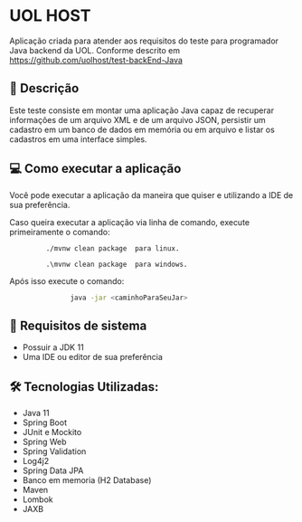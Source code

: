 # UOL HOST

Aplicação criada para atender aos requisitos do teste para programador Java backend da UOL. Conforme descrito em https://github.com/uolhost/test-backEnd-Java

## 📑 Descrição
Este teste consiste em montar uma aplicação Java capaz de recuperar informações de um arquivo XML e de um arquivo JSON, persistir um cadastro em um banco de dados em memória ou em arquivo e listar os cadastros em uma interface simples.

## 💻 Como executar a aplicação
Você pode executar a aplicação da maneira que quiser e utilizando a IDE de sua preferência.

Caso queira executar a aplicação via linha de comando, execute primeiramente o comando:

             ./mvnw clean package  para linux.

             .\mvnw clean package  para windows.
Após isso execute o comando:
```bash     
               java -jar <caminhoParaSeuJar>
```
## 📂 Requisitos de sistema
- Possuir a JDK 11
- Uma IDE ou editor de sua preferência

## 🛠 Tecnologias Utilizadas:
- Java 11
- Spring Boot
- JUnit e Mockito
- Spring Web
- Spring Validation
- Log4j2
- Spring Data JPA
- Banco em memoria (H2 Database)
- Maven
- Lombok
- JAXB
